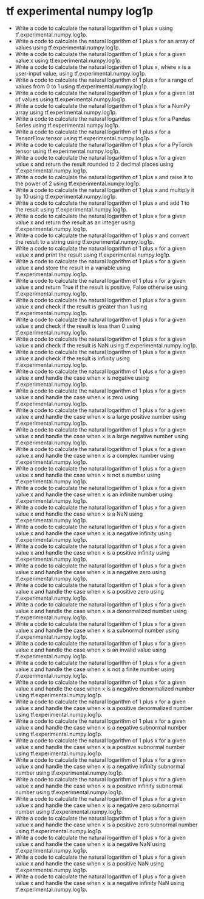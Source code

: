 # tf experimental numpy log1p

- Write a code to calculate the natural logarithm of 1 plus x using tf.experimental.numpy.log1p.
- Write a code to calculate the natural logarithm of 1 plus x for an array of values using tf.experimental.numpy.log1p.
- Write a code to calculate the natural logarithm of 1 plus x for a given value x using tf.experimental.numpy.log1p.
- Write a code to calculate the natural logarithm of 1 plus x, where x is a user-input value, using tf.experimental.numpy.log1p.
- Write a code to calculate the natural logarithm of 1 plus x for a range of values from 0 to 1 using tf.experimental.numpy.log1p.
- Write a code to calculate the natural logarithm of 1 plus x for a given list of values using tf.experimental.numpy.log1p.
- Write a code to calculate the natural logarithm of 1 plus x for a NumPy array using tf.experimental.numpy.log1p.
- Write a code to calculate the natural logarithm of 1 plus x for a Pandas Series using tf.experimental.numpy.log1p.
- Write a code to calculate the natural logarithm of 1 plus x for a TensorFlow tensor using tf.experimental.numpy.log1p.
- Write a code to calculate the natural logarithm of 1 plus x for a PyTorch tensor using tf.experimental.numpy.log1p.
- Write a code to calculate the natural logarithm of 1 plus x for a given value x and return the result rounded to 2 decimal places using tf.experimental.numpy.log1p.
- Write a code to calculate the natural logarithm of 1 plus x and raise it to the power of 2 using tf.experimental.numpy.log1p.
- Write a code to calculate the natural logarithm of 1 plus x and multiply it by 10 using tf.experimental.numpy.log1p.
- Write a code to calculate the natural logarithm of 1 plus x and add 1 to the result using tf.experimental.numpy.log1p.
- Write a code to calculate the natural logarithm of 1 plus x for a given value x and return the result as an integer using tf.experimental.numpy.log1p.
- Write a code to calculate the natural logarithm of 1 plus x and convert the result to a string using tf.experimental.numpy.log1p.
- Write a code to calculate the natural logarithm of 1 plus x for a given value x and print the result using tf.experimental.numpy.log1p.
- Write a code to calculate the natural logarithm of 1 plus x for a given value x and store the result in a variable using tf.experimental.numpy.log1p.
- Write a code to calculate the natural logarithm of 1 plus x for a given value x and return True if the result is positive, False otherwise using tf.experimental.numpy.log1p.
- Write a code to calculate the natural logarithm of 1 plus x for a given value x and check if the result is greater than 1 using tf.experimental.numpy.log1p.
- Write a code to calculate the natural logarithm of 1 plus x for a given value x and check if the result is less than 0 using tf.experimental.numpy.log1p.
- Write a code to calculate the natural logarithm of 1 plus x for a given value x and check if the result is NaN using tf.experimental.numpy.log1p.
- Write a code to calculate the natural logarithm of 1 plus x for a given value x and check if the result is infinity using tf.experimental.numpy.log1p.
- Write a code to calculate the natural logarithm of 1 plus x for a given value x and handle the case when x is negative using tf.experimental.numpy.log1p.
- Write a code to calculate the natural logarithm of 1 plus x for a given value x and handle the case when x is zero using tf.experimental.numpy.log1p.
- Write a code to calculate the natural logarithm of 1 plus x for a given value x and handle the case when x is a large positive number using tf.experimental.numpy.log1p.
- Write a code to calculate the natural logarithm of 1 plus x for a given value x and handle the case when x is a large negative number using tf.experimental.numpy.log1p.
- Write a code to calculate the natural logarithm of 1 plus x for a given value x and handle the case when x is a complex number using tf.experimental.numpy.log1p.
- Write a code to calculate the natural logarithm of 1 plus x for a given value x and handle the case when x is not a number using tf.experimental.numpy.log1p.
- Write a code to calculate the natural logarithm of 1 plus x for a given value x and handle the case when x is an infinite number using tf.experimental.numpy.log1p.
- Write a code to calculate the natural logarithm of 1 plus x for a given value x and handle the case when x is a NaN using tf.experimental.numpy.log1p.
- Write a code to calculate the natural logarithm of 1 plus x for a given value x and handle the case when x is a negative infinity using tf.experimental.numpy.log1p.
- Write a code to calculate the natural logarithm of 1 plus x for a given value x and handle the case when x is a positive infinity using tf.experimental.numpy.log1p.
- Write a code to calculate the natural logarithm of 1 plus x for a given value x and handle the case when x is a negative zero using tf.experimental.numpy.log1p.
- Write a code to calculate the natural logarithm of 1 plus x for a given value x and handle the case when x is a positive zero using tf.experimental.numpy.log1p.
- Write a code to calculate the natural logarithm of 1 plus x for a given value x and handle the case when x is a denormalized number using tf.experimental.numpy.log1p.
- Write a code to calculate the natural logarithm of 1 plus x for a given value x and handle the case when x is a subnormal number using tf.experimental.numpy.log1p.
- Write a code to calculate the natural logarithm of 1 plus x for a given value x and handle the case when x is an invalid value using tf.experimental.numpy.log1p.
- Write a code to calculate the natural logarithm of 1 plus x for a given value x and handle the case when x is not a finite number using tf.experimental.numpy.log1p.
- Write a code to calculate the natural logarithm of 1 plus x for a given value x and handle the case when x is a negative denormalized number using tf.experimental.numpy.log1p.
- Write a code to calculate the natural logarithm of 1 plus x for a given value x and handle the case when x is a positive denormalized number using tf.experimental.numpy.log1p.
- Write a code to calculate the natural logarithm of 1 plus x for a given value x and handle the case when x is a negative subnormal number using tf.experimental.numpy.log1p.
- Write a code to calculate the natural logarithm of 1 plus x for a given value x and handle the case when x is a positive subnormal number using tf.experimental.numpy.log1p.
- Write a code to calculate the natural logarithm of 1 plus x for a given value x and handle the case when x is a negative infinity subnormal number using tf.experimental.numpy.log1p.
- Write a code to calculate the natural logarithm of 1 plus x for a given value x and handle the case when x is a positive infinity subnormal number using tf.experimental.numpy.log1p.
- Write a code to calculate the natural logarithm of 1 plus x for a given value x and handle the case when x is a negative zero subnormal number using tf.experimental.numpy.log1p.
- Write a code to calculate the natural logarithm of 1 plus x for a given value x and handle the case when x is a positive zero subnormal number using tf.experimental.numpy.log1p.
- Write a code to calculate the natural logarithm of 1 plus x for a given value x and handle the case when x is a negative NaN using tf.experimental.numpy.log1p.
- Write a code to calculate the natural logarithm of 1 plus x for a given value x and handle the case when x is a positive NaN using tf.experimental.numpy.log1p.
- Write a code to calculate the natural logarithm of 1 plus x for a given value x and handle the case when x is a negative infinity NaN using tf.experimental.numpy.log1p.